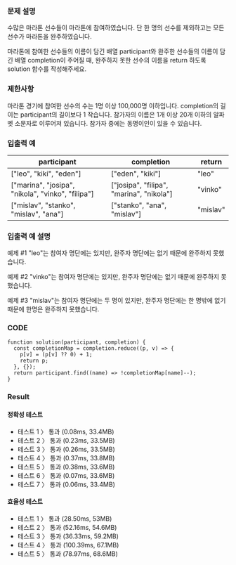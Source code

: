 ### 문제 설명

수많은 마라톤 선수들이 마라톤에 참여하였습니다. 단 한 명의 선수를 제외하고는 모든 선수가 마라톤을 완주하였습니다.

마라톤에 참여한 선수들의 이름이 담긴 배열 participant와 완주한 선수들의 이름이 담긴 배열 completion이 주어질 때, 완주하지 못한 선수의 이름을 return 하도록 solution 함수를 작성해주세요.

### 제한사항

마라톤 경기에 참여한 선수의 수는 1명 이상 100,000명 이하입니다.
completion의 길이는 participant의 길이보다 1 작습니다.
참가자의 이름은 1개 이상 20개 이하의 알파벳 소문자로 이루어져 있습니다.
참가자 중에는 동명이인이 있을 수 있습니다.

### 입출력 예

| participant                                       | completion                               | return   |
| ------------------------------------------------- | ---------------------------------------- | -------- |
| ["leo", "kiki", "eden"]                           | ["eden", "kiki"]                         | "leo"    |
| ["marina", "josipa", "nikola", "vinko", "filipa"] | ["josipa", "filipa", "marina", "nikola"] | "vinko"  |
| ["mislav", "stanko", "mislav", "ana"]             | ["stanko", "ana", "mislav"]              | "mislav" |

### 입출력 예 설명

예제 #1
"leo"는 참여자 명단에는 있지만, 완주자 명단에는 없기 때문에 완주하지 못했습니다.

예제 #2
"vinko"는 참여자 명단에는 있지만, 완주자 명단에는 없기 때문에 완주하지 못했습니다.

예제 #3
"mislav"는 참여자 명단에는 두 명이 있지만, 완주자 명단에는 한 명밖에 없기 때문에 한명은 완주하지 못했습니다.

### CODE

```
function solution(participant, completion) {
  const completionMap = completion.reduce((p, v) => {
    p[v] = (p[v] ?? 0) + 1;
    return p;
  }, {});
  return participant.find((name) => !completionMap[name]--);
}
```

### Result

#### 정확성 테스트

- 테스트 1 〉 통과 (0.08ms, 33.4MB)
- 테스트 2 〉 통과 (0.23ms, 33.5MB)
- 테스트 3 〉 통과 (0.26ms, 33.5MB)
- 테스트 4 〉 통과 (0.37ms, 33.8MB)
- 테스트 5 〉 통과 (0.38ms, 33.6MB)
- 테스트 6 〉 통과 (0.07ms, 33.6MB)
- 테스트 7 〉 통과 (0.06ms, 33.4MB)

#### 효율성 테스트

- 테스트 1 〉 통과 (28.50ms, 53MB)
- 테스트 2 〉 통과 (52.16ms, 54.6MB)
- 테스트 3 〉 통과 (36.33ms, 59.2MB)
- 테스트 4 〉 통과 (100.39ms, 67.1MB)
- 테스트 5 〉 통과 (78.97ms, 68.6MB)
